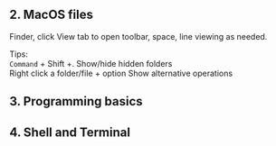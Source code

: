 ## 2. MacOS files
Finder, click View tab to open toolbar, space, line viewing as needed.

Tips:\
`Command` + Shift +. Show/hide hidden folders\
Right click a folder/file + option Show alternative operations


## 3. Programming basics


## 4. Shell and Terminal
